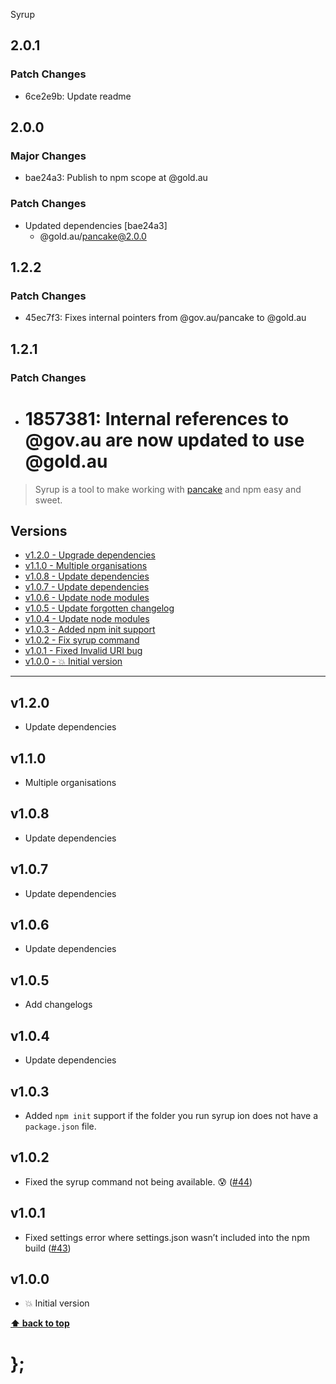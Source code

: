 Syrup

## 2.0.1

### Patch Changes

- 6ce2e9b: Update readme

## 2.0.0

### Major Changes

- bae24a3: Publish to npm scope at @gold.au

### Patch Changes

- Updated dependencies [bae24a3]
  - @gold.au/pancake@2.0.0

## 1.2.2

### Patch Changes

- 45ec7f3: Fixes internal pointers from @gov.au/pancake to @gold.au

## 1.2.1

### Patch Changes

- # 1857381: Internal references to @gov.au are now updated to use @gold.au

> Syrup is a tool to make working with [pancake](https://github.com/designsystemau/pancake) and npm easy and sweet.

## Versions

- [v1.2.0 - Upgrade dependencies](v120)
- [v1.1.0 - Multiple organisations](v110)
- [v1.0.8 - Update dependencies](v108)
- [v1.0.7 - Update dependencies](v107)
- [v1.0.6 - Update node modules](v106)
- [v1.0.5 - Update forgotten changelog](v105)
- [v1.0.4 - Update node modules](v104)
- [v1.0.3 - Added npm init support](v103)
- [v1.0.2 - Fix syrup command](v102)
- [v1.0.1 - Fixed Invalid URI bug](v101)
- [v1.0.0 - 💥 Initial version](v100)

---

## v1.2.0

- Update dependencies

## v1.1.0

- Multiple organisations

## v1.0.8

- Update dependencies

## v1.0.7

- Update dependencies

## v1.0.6

- Update dependencies

## v1.0.5

- Add changelogs

## v1.0.4

- Update dependencies

## v1.0.3

- Added `npm init` support if the folder you run syrup ion does not have a `package.json` file.

## v1.0.2

- Fixed the syrup command not being available. 😰 ([#44](https://github.com/designsystemau/pancake/issues/44))

## v1.0.1

- Fixed settings error where settings.json wasn’t included into the npm build ([#43](https://github.com/designsystemau/pancake/issues/43))

## v1.0.0

- 💥 Initial version

**[⬆ back to top](#contents)**

# };
